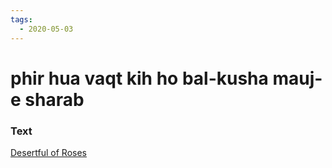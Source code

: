 ```yaml
---
tags:
  - 2020-05-03
---
```

# phir hua vaqt kih ho bal-kusha mauj-e sharab

### Text
[Desertful of Roses](http://www.columbia.edu/itc/mealac/pritchett/00ghalib/049/index_049.html)

